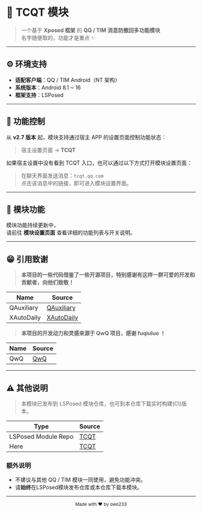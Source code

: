 # 🧩 TCQT 模块

> 一个基于 **Xposed 框架** 的 **QQ / TIM 消息防撤回多功能模块**  
> 名字随便取的，功能才是重点 ✨

---

## ⚙️ 环境支持

- **适配客户端**：QQ / TIM Android（NT 架构）
- **系统版本**：Android 8.1 ~ 16
- **框架支持**：LSPosed

---

## 🔧 功能控制

从 **v2.7 版本** 起，模块支持通过宿主 APP 的设置页面控制功能状态：

> 宿主设置页面 → **TCQT**

如果宿主设置中没有看到 TCQT 入口，也可以通过以下方式打开模块设置页面：

> 在聊天界面发送消息：`tcqt.qq.com`  
> 点击该消息中的链接，即可进入模块设置界面。

---

## 🧩 模块功能

模块功能持续更新中，  
请前往 **模块设置页面** 查看详细的功能列表与开关说明。

---

## 😁 引用致谢

> **本项目的一些代码借鉴了一些开源项目，特别感谢有这样一群可爱的开发和贡献者，向他们致敬！**

| Name       | Source                                                |
|------------|-------------------------------------------------------|
| QAuxiliary | [QAuxiliary](https://github.com/cinit/QAuxiliary)     |
| XAutoDaily | [XAutoDaily](https://github.com/LuckyPray/XAutoDaily) |

> **本项目的开发动力和灵感来源于 QwQ 项目，感谢 fuqiuluo ！**

| Name | Source                                 |
|------|----------------------------------------|
| QwQ  | [QwQ](https://github.com/fuqiuluo/QwQ) |

---

## ⚠️ 其他说明

> 本模块已发布到 LSPosed 模块仓库，也可到本仓库下载实时构建(CI)版本。

| Type                | Source                                                                  |
|---------------------|-------------------------------------------------------------------------|
| LSPosed Module Repo | [TCQT](https://github.com/Xposed-Modules-Repo/com.owo233.tcqt/releases) |
| Here                | [TCQT](https://github.com/callng/TCQT/actions/workflows/android_ci.yml) |

### 额外说明

- 不建议与其他 QQ / TIM 模块一同使用，避免功能冲突。
- 请**始终**在LSPosed模块发布仓库或本仓库下载本模块。

---

<p align="center">
  <sub>Made with ❤️ by owo233</sub>
</p>
